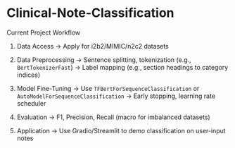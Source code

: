 # Clinical-Note-Classification

Current Project Workflow
1. Data Access
   → Apply for i2b2/MIMIC/n2c2 datasets

2. Data Preprocessing
   → Sentence splitting, tokenization (e.g., `BertTokenizerFast`)
   → Label mapping (e.g., section headings to category indices)

3. Model Fine-Tuning
   → Use `TFBertForSequenceClassification` or `AutoModelForSequenceClassification`
   → Early stopping, learning rate scheduler

4. Evaluation
   → F1, Precision, Recall (macro for imbalanced datasets)

5. Application
   → Use Gradio/Streamlit to demo classification on user-input notes
